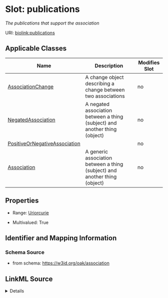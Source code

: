 

# Slot: publications


_The publications that support the association_



URI: [biolink:publications](https://w3id.org/biolink/vocab/publications)



<!-- no inheritance hierarchy -->





## Applicable Classes

| Name | Description | Modifies Slot |
| --- | --- | --- |
| [AssociationChange](AssociationChange.md) | A change object describing a change between two associations |  no  |
| [NegatedAssociation](NegatedAssociation.md) | A negated association between a thing (subject) and another thing (object) |  no  |
| [PositiveOrNegativeAssociation](PositiveOrNegativeAssociation.md) |  |  no  |
| [Association](Association.md) | A generic association between a thing (subject) and another thing (object) |  no  |







## Properties

* Range: [Uriorcurie](Uriorcurie.md)

* Multivalued: True





## Identifier and Mapping Information







### Schema Source


* from schema: https://w3id.org/oak/association




## LinkML Source

<details>
```yaml
name: publications
description: The publications that support the association
from_schema: https://w3id.org/oak/association
rank: 1000
slot_uri: biolink:publications
multivalued: true
alias: publications
domain_of:
- PositiveOrNegativeAssociation
- AssociationChange
range: uriorcurie

```
</details>